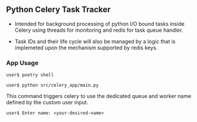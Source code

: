 ## Python Celery Task Tracker

- Intended for background processing of python I/O bound tasks inside Celery using threads for monitoring and redis for task queue handler.

- Task IDs and their life cycle will also be managed by a logic that is implemeted upon the mechanism supported by redis keys.

### App Usage

```
user$ poetry shell
```
```
user$ python src/celery_app/main.py
```

This command triggers celery to use the
dedicated queue and worker name defined by the
custom user input.
```
user$ Enter name: <your-desired-name>
```
